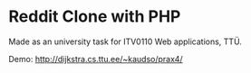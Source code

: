 # Reddit Clone with PHP
Made as an university task for ITV0110 Web applications, TTÜ.

Demo: http://dijkstra.cs.ttu.ee/~kaudso/prax4/
